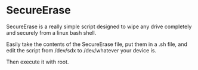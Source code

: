 # SecureErase

SecureErase is a really simple script designed to wipe any drive completely and securely from a linux bash shell.

Easily take the contents of the SecureErase file, put them in a .sh file, and edit the script from /dev/sdx to /dev/whatever your device is.

Then execute it with root.
